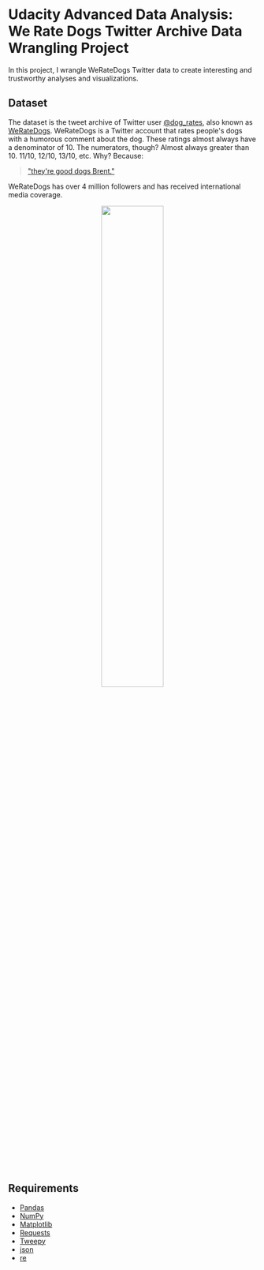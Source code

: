 # Udacity Advanced Data Analysis: We Rate Dogs Twitter Archive Data Wrangling Project

In this project, I wrangle WeRateDogs Twitter data to create interesting and trustworthy analyses and visualizations.

## Dataset
The dataset is the tweet archive of Twitter user [@dog_rates](https://twitter.com/dog_rates), also known as [WeRateDogs](https://en.wikipedia.org/wiki/WeRateDogs). WeRateDogs is a Twitter account that rates people's dogs with a humorous comment about the dog. These ratings almost always have a denominator of 10. The numerators, though? Almost always greater than 10. 11/10, 12/10, 13/10, etc. Why? Because:
> ["they're good dogs Brent."](https://knowyourmeme.com/memes/theyre-good-dogs-brent) 

WeRateDogs has over 4 million followers and has received international media coverage.

<center><img width="50%" src ="dog-rates-social.jpg"/></center>


## Requirements

- [Pandas](https://pandas.pydata.org/)
- [NumPy](https://numpy.org/)
- [Matplotlib](https://matplotlib.org/)
- [Requests](https://requests.readthedocs.io/en/master/)
- [Tweepy](https://www.tweepy.org/)
- [json](https://docs.python.org/3/library/json.html)
- [re](https://docs.python.org/3/library/re.html)
